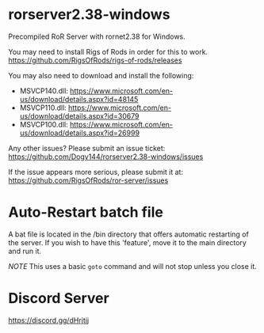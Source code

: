 # rorserver2.38-windows
Precompiled RoR Server with rornet2.38 for Windows.

You may need to install Rigs of Rods in order for this to work.
https://github.com/RigsOfRods/rigs-of-rods/releases

You may also need to download and install the following:
* MSVCP140.dll: https://www.microsoft.com/en-us/download/details.aspx?id=48145
* MSVCP110.dll: https://www.microsoft.com/en-us/download/details.aspx?id=30679
* MSVCP100.dll: https://www.microsoft.com/en-us/download/details.aspx?id=26999

Any other issues? Please submit an issue ticket:
https://github.com/Dogy144/rorserver2.38-windows/issues

If the issue appears more serious, please submit it at:
https://github.com/RigsOfRods/ror-server/issues


# Auto-Restart batch file
A bat file is located in the /bin directory that offers automatic restarting
of the server. If you wish to have this 'feature', move it to the main 
directory and run it.

*NOTE* This uses a basic `goto` command and will not stop unless you close it.

# Discord Server
https://discord.gg/dHrjtjj
